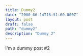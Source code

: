 ```yaml
---
title: Dummy2
date: "2000-06-14T16:51:00.000Z"
layout: post
draft: false
path: "dummy2"
description: "Dummy 2"
---
```


I'm a dummy post #2